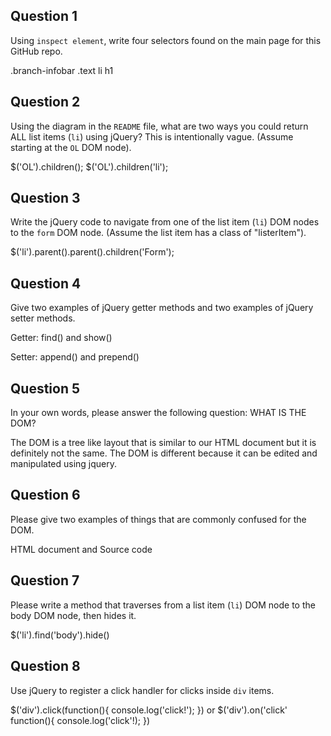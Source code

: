 ## Question 1

Using `inspect element`, write four selectors found on the main page for this
GitHub repo.

<!-- your answer starts here -->
.branch-infobar
.text
li
h1
<!-- your answer ends here -->

## Question 2

Using the diagram in the `README` file, what are two ways you could return ALL
list items (`li`) using jQuery? This is intentionally vague. (Assume starting
at the `OL` DOM node).

<!-- your answer starts here -->
$('OL').children();
$('OL').children('li');
<!-- your answer ends here -->

## Question 3

Write the jQuery code to navigate from one of the list item (`li`) DOM nodes to
the `form` DOM node. (Assume the list item has a class of "listerItem").

<!-- your answer starts here -->
$('li').parent().parent().children('Form');
<!-- your answer ends here -->

## Question 4

Give two examples of jQuery getter methods and two examples of jQuery setter
methods.

<!-- your answer starts here -->
Getter: find() and show()

Setter: append() and prepend()
<!-- your answer ends here -->

## Question 5

In your own words, please answer the following question: WHAT IS THE DOM?

<!-- your answer starts here -->
The DOM is a tree like layout that is similar to our HTML document but it is definitely not the same. The DOM is different because it can be edited and manipulated using jquery.
<!-- your answer ends here -->

## Question 6

Please give two examples of things that are commonly confused for the DOM.

<!-- your answer starts here -->
HTML document and Source code
<!-- your answer ends here -->

## Question 7

Please write a method that traverses from a list item (`li`) DOM node to the
body DOM node, then hides it.

<!-- your answer starts here -->
$('li').find('body').hide()
<!-- your answer ends here -->

## Question 8

Use jQuery to register a click handler for clicks inside `div` items.

<!-- your answer starts here -->
$('div').click(function(){
  console.log('click!');
})
or
$('div').on('click' function(){
  console.log('click'!);
})
<!-- your answer ends here -->
